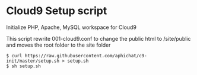 # Cloud9 Setup script

Initialize PHP, Apache, MySQL workspace for Cloud9

This script rewrite 001-cloud9.conf to change the public html to /site/public and moves the root folder to the site folder

	$ curl https://raw.githubusercontent.com/aphichat/c9-init/master/setup.sh > setup.sh
	$ sh setup.sh